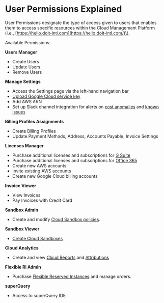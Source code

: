 # User Permissions Explained

User Permissions designate the type of access given to users that enables them to access specific resources within the Cloud Management Platform \(i.e., [https://hello.doit-intl.com](https://hello.doit-intl.com/)\).

Available Permissions:

**Users Manager**

* Create Users
* Update Users
* Remove Users

**Manage Settings**

* Access the Settings page via the left-hand navigation bar
* [Upload Google Cloud service key](../google-cloud/connect-google-cloud-service-account.md)
* Add AWS ARN
* Set up Slack channel integration for alerts on [cost anomalies](../anomaly-detection/viewing-your-google-cloud-cost-anomalies.md) and [known issues](../tickets/cloud-infrastructure-known-issues.md)

**Billing Profiles Assignments**

* Create Billing Profiles
* Update Payment Methods, Address, Accounts Payable, Invoice Settings

**Licenses Manager**

* Purchase additional licenses and subscriptions for [G Suite](../purchasing-g-suite-licenses.md)
* Purchase additional licenses and subscriptions for [Office 365](../purchasing-office-365-licenses.md)
* Create new AWS accounts
* Invite existing AWS accounts
* Create new Google Cloud billing accounts

**Invoice Viewer**

* View Invoices
* Pay Invoices with Credit Card

**Sandbox Admin**

* Create and modify [Cloud Sandbox policies](../cloud-sandbox-management/configuring-a-policy-for-sandbox-accounts.md).

**Sandbox Viewer**

* [Create Cloud Sandboxes](../cloud-sandbox-management/create-gcp-sandbox-accounts.md)

**Cloud Analytics**

* Create and view [Cloud Reports](../cloud-analytics/create-cloud-report.md) and [Attributions](../cloud-analytics/attributing-cloud-spend.md)

**Flexible RI Admin**

* Purchase [Flexible Reserved Instances](../flexible-reserved-instances/purchasing-flex-ris.md) and manage orders.

**superQuery**

* Access to superQuery IDE

